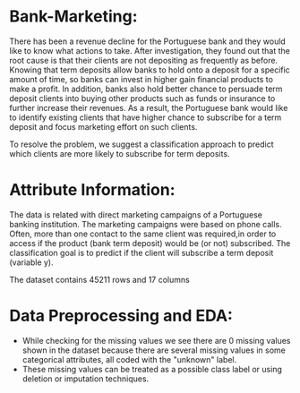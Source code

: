 # Bank-Marketing:
There has been a revenue decline for the Portuguese bank and they would like to know what actions to take. After investigation, they found out that the root cause is that their clients are not depositing as frequently as before. Knowing that term deposits allow banks to hold onto a deposit for a specific amount of time, so banks can invest in higher gain financial products to make a profit. In addition, banks also hold better chance to persuade term deposit clients into buying other products such as funds or insurance to further increase their revenues. As a result, the Portuguese bank would like to identify existing clients that have higher chance to subscribe for a term deposit and focus marketing effort on such clients.

To resolve the problem, we suggest a classification approach to predict which clients are more likely to subscribe for term deposits.

# Attribute Information:
The data is related with direct marketing campaigns of a Portuguese banking institution. The marketing campaigns were based on phone calls. Often, more than one contact to the same client was required,in order to access if the product (bank term deposit) would be (or not) subscribed. The classification goal is to predict if the client will subscribe a term deposit (variable y).

The dataset contains 45211 rows and 17 columns

# Data Preprocessing and EDA:
* While checking for the missing values we see there are 0 missing values shown in the dataset because there are several missing values in some categorical attributes, all coded with the "unknown" label. 
* These missing values can be treated as a possible class label or using deletion or imputation techniques.

